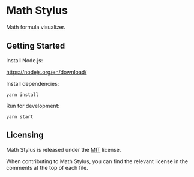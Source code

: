 # Math Stylus

Math formula visualizer.

## Getting Started

Install Node.js:

https://nodejs.org/en/download/

Install dependencies:

```shell script
yarn install
```

Run for development:

```shell script
yarn start
```

## Licensing

Math Stylus is released under the [MIT](LICENSE) license.

When contributing to Math Stylus, you can find the relevant license in the comments at the top of each file.